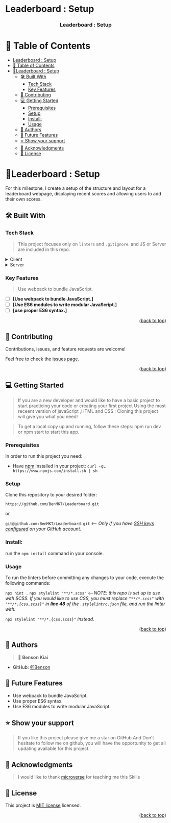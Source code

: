 # Leaderboard : Setup
<a name="readme-top"></a>

<div align="center">

  <h3><b>Leaderboard : Setup</b></h3>

</div>

<!-- TABLE OF CONTENTS -->

# 📗 Table of Contents

- [Leaderboard : Setup](#leaderboard--setup)
- [📗 Table of Contents](#-table-of-contents)
- [📖Leaderboard : Setup](#leaderboard--setup-1)
  - [🛠 Built With ](#-built-with-)
    - [Tech Stack ](#tech-stack-)
    - [Key Features ](#key-features-)
  - [🤝 Contributing ](#-contributing-)
  - [💻 Getting Started ](#-getting-started-)
    - [Prerequisites](#prerequisites)
    - [Setup](#setup)
    - [Install:](#install)
    - [Usage](#usage)
  - [👥 Authors ](#-authors-)
  - [🔭 Future Features ](#-future-features-)
  - [⭐️ Show your support ](#️-show-your-support-)
  - [🙏 Acknowledgments ](#-acknowledgments-)
  - [📝 License ](#-license-)

<!-- PROJECT DESCRIPTION -->
# 📖Leaderboard : Setup<a name="about-project"></a>
For this milestone, I create a setup of the structure and layout for a leaderboard webpage, displaying recent scores and allowing users to add their own scores.
## 🛠 Built With <a name="built-with"></a>

### Tech Stack <a name="tech-stack"></a>

> This project focuses only on `linters` and `.gitignore`. and JS or Server are included in this repo.
<details>
  <summary>Client</summary>
  <ul>
    <li><a href="https://www.w3.org/html/">HTML</a></li>
    <li><a href="https://www.w3.org/Style/CSS/Overview.en.html">SCSS</a></li>
    <li><a href="https://www.javascript.com/">JavaScript</a></li>
  </ul>
</details>

<details>
  <summary>Server</summary>
  <ul>
    <li><a href="https://www.netlify.com/">Netlify</a></li>
  </ul>
</details>

<!-- Features -->

### Key Features <a name="key-features"></a>

> Use webpack to bundle JavaScript.

- [ ] **[Use webpack to bundle JavaScript.]**
- [ ] **[Use ES6 modules to write modular JavaScript.]**
- [ ] **[use proper ES6 syntax.]**

<p align="right">(<a href="#readme-top">back to top</a>)</p>


<!-- LIVE DEMO -->
## 🤝 Contributing <a name="contributing"></a>

Contributions, issues, and feature requests are welcome!

Feel free to check the [issues page](https://github.com/BenMKT/Leaderboard/issues).

<p align="right">(<a href="#readme-top">back to top</a>)</p>

<!-- GETTING STARTED -->

## 💻 Getting Started <a name="getting-started"></a>

>If you are a new developer and would like to have a basic project to start practicing your code or creating your first project Using the most receent version of javaScript ,HTML and CSS : Cloning this project will give you what you need!

> To get a local copy up and running, follow these steps: npm run dev or npm start to start this app.
### Prerequisites

In order to run this project you need:

- Have [npm](https://www.npmjs.com/package/npm) installed in your project:
  `curl -qL https://www.npmjs.com/install.sh | sh`

### Setup

Clone this repository to your desired folder:

`https://github.com/BenMKT/Leaderboard.git`

or

`git@github.com:BenMKT/Leaderboard.git` <-- _Only if you have [SSH keys configured](https://docs.github.com/en/authentication/connecting-to-github-with-ssh/adding-a-new-ssh-key-to-your-github-account) on your GitHub account_.

### Install:

run the `npm install` command in your console.

### Usage

To run the linters before committing any changes to your code, execute the following commands:

`npx hint .`
`npx stylelint "**/*.scss"` <--_NOTE: this repo is set up to use with SCSS. If you would like to use CSS, you must replace `"**/*.scss"` with `"**/*.{css,scss}"` in **line 48** of the `.stylelintrc.json` file, and run the linter with:_

`npx stylelint "**/*.{css,scss}"` _instead_.

<p align="right">(<a href="#readme-top">back to top</a>)</p>

<!-- AUTHORS -->

## 👥 Authors <a name="authors"></a>

> 👤 **Benson Kiai**
- GitHub: [@Benson](https://github.com/BenMKT)

<!-- FUTURE FEATURES -->

## 🔭 Future Features <a name="future-features"></a>

- Use webpack to bundle JavaScript.
- Use proper ES6 syntax.
- Use ES6 modules to write modular JavaScript.

<!-- CONTRIBUTING -->

<!-- SUPPORT -->

## ⭐️ Show your support <a name="support"></a>

> If you like this project please give me a star on GitHub.And Don't hesitate to follow me on github, you will have the opportunity to get all updating available for this project.

<!-- ACKNOWLEDGEMENTS -->

## 🙏 Acknowledgments <a name="acknowledgements"></a>

> I would like to thank [microverse](https://www.microverse.org/) for teaching me this Skills
<!-- LICENSE -->

## 📝 License <a name="license"></a>

This project is [MIT license](./LICENSE) licensed.

<p align="right">(<a href="#readme-top">back to top</a>)</p>